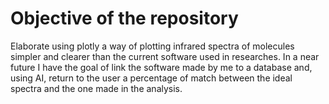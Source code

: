 # Objective of the repository
Elaborate using plotly a way of plotting infrared spectra of molecules simpler and clearer than the current software used in researches. In a near future I have the goal of link the software made by me to a database and, using AI, return to the user a percentage of match between the ideal spectra and the one made in the analysis.
